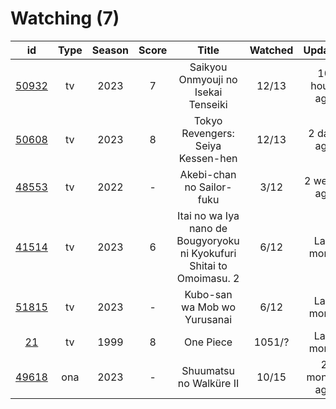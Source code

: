# Watching (7)

|                      id                      | Type | Season | Score |                                 Title                                 | Watched |    Updated   | Start Date |
| :------------------------------------------: | :--: | :----: | :---: | :-------------------------------------------------------------------: | :-----: | :----------: | :--------: |
| [50932](https://myanimelist.net/anime/50932) |  tv  |  2023  |   7   |                  Saikyou Onmyouji no Isekai Tenseiki                  |  12/13  | 10 hours ago | 03/30/2023 |
| [50608](https://myanimelist.net/anime/50608) |  tv  |  2023  |   8   |                   Tokyo Revengers: Seiya Kessen-hen                   |  12/13  |  2 days ago  | 01/08/2023 |
| [48553](https://myanimelist.net/anime/48553) |  tv  |  2022  |   -   |                       Akebi-chan no Sailor-fuku                       |   3/12  |  2 weeks ago | 03/13/2023 |
| [41514](https://myanimelist.net/anime/41514) |  tv  |  2023  |   6   | Itai no wa Iya nano de Bougyoryoku ni Kyokufuri Shitai to Omoimasu. 2 |   6/12  |  Last month  | 01/12/2023 |
| [51815](https://myanimelist.net/anime/51815) |  tv  |  2023  |   -   |                      Kubo-san wa Mob wo Yurusanai                     |   6/12  |  Last month  | 01/11/2023 |
|    [21](https://myanimelist.net/anime/21)    |  tv  |  1999  |   8   |                               One Piece                               |  1051/? |  Last month  | 01/01/2013 |
| [49618](https://myanimelist.net/anime/49618) |  ona |  2023  |   -   |                        Shuumatsu no Walküre II                        |  10/15  | 2 months ago | 01/27/2023 |